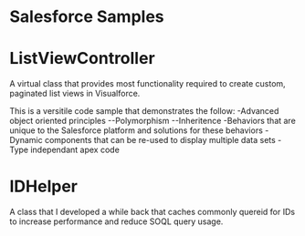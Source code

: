 # Salesforce Samples

# ListViewController
A virtual class that provides most functionality required to create custom,
paginated list views in Visualforce.

This is a versitile code sample that demonstrates the follow:
-Advanced object oriented principles
--Polymorphism
--Inheritence
-Behaviors that are unique to the Salesforce platform and solutions for these
behaviors
-Dynamic components that can be re-used to display multiple data sets
-Type independant apex code

# IDHelper

A class that I developed a while back that caches commonly quereid for IDs to increase performance and reduce SOQL query usage.
